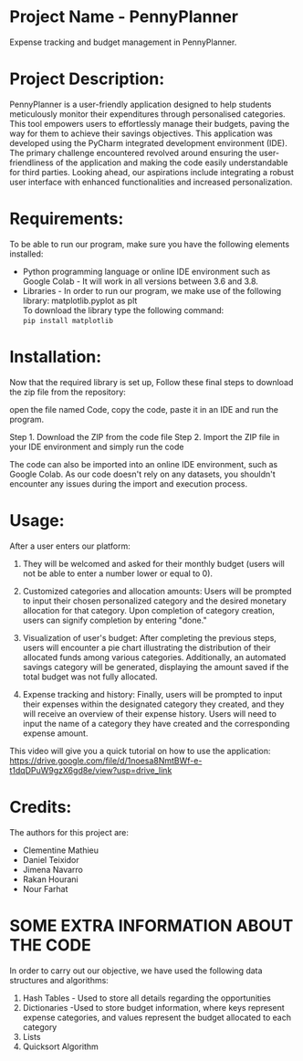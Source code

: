 # Project Name - PennyPlanner

Expense tracking and budget management in PennyPlanner.

# Project Description:

PennyPlanner is a user-friendly application designed to help students meticulously monitor their expenditures through personalised categories. This tool empowers users to effortlessly manage their budgets, paving the way for them to achieve their savings objectives.
This application was developed using the PyCharm integrated development environment (IDE). The primary challenge encountered revolved around ensuring the user-friendliness of the application and making the code easily understandable for third parties. Looking ahead, our aspirations include integrating a robust user interface with enhanced functionalities and increased personalization.

# Requirements:

To be able to run our program, make sure you have the following elements installed:

  - Python programming language or online IDE environment such as Google Colab - It will work in all versions between 3.6 and 3.8. 
  - Libraries - In order to run our program, we make use of the following library: matplotlib.pyplot as plt  
        To download the library type the following command:   
    ```pip install matplotlib ``` 

# Installation:
  
Now that the required library is set up, Follow these final steps to download the zip file from the repository:

open the file named Code, copy the code, paste it in an IDE and run the program. 

Step 1. Download the ZIP from the code file
Step 2. Import the ZIP file in your IDE environment and simply run the code

The code can also be imported into an online IDE environment, such as Google Colab. As our code doesn't rely on any datasets, you shouldn't encounter any issues during the import and execution process.

# Usage:

After a user enters our platform:

1) They will be welcomed and asked for their monthly budget (users will not be able to enter a number lower or equal to 0).
 

2) Customized categories and allocation amounts: Users will be prompted to input their chosen personalized category and the desired monetary allocation for that category. Upon completion of category creation, users can signify completion by entering "done."


3) Visualization of user's budget: After completing the previous steps, users will encounter a pie chart illustrating the distribution of their allocated funds among various categories. Additionally, an automated savings category will be generated, displaying the amount saved if the total budget was not fully allocated.


4) Expense tracking and history: Finally, users will be prompted to input their expenses within the designated category they created, and they will receive an overview of their expense history. Users will need to input the name of a category they have created and the corresponding expense amount.

This video will give you a quick tutorial on how to use the application:
https://drive.google.com/file/d/1noesa8NmtBWf-e-t1dqDPuW9gzX6gd8e/view?usp=drive_link

# Credits:
The authors for this project are:   

- Clementine Mathieu 
- Daniel Teixidor
- Jimena Navarro
- Rakan Hourani 
- Nour Farhat

# SOME EXTRA INFORMATION ABOUT THE CODE
In order to carry out our objective, we have used the following data structures and algorithms:

  1. Hash Tables - Used to store all details regarding the opportunities
  2.  Dictionaries -Used to store budget information, where keys represent expense categories, and values represent the budget allocated to each category
  3. Lists
  4. Quicksort Algorithm 
 

